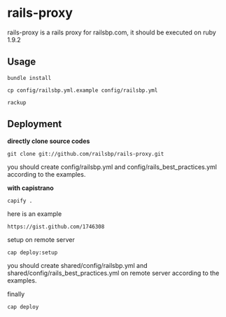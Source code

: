 rails-proxy
=============

rails-proxy is a rails proxy for railsbp.com, it should be executed on ruby 1.9.2

Usage
-----

    bundle install

    cp config/railsbp.yml.example config/railsbp.yml

    rackup

Deployment
----------

**directly clone source codes**

    git clone git://github.com/railsbp/rails-proxy.git

you should create config/railsbp.yml and config/rails_best_practices.yml according to the examples.

**with capistrano**

    capify .

here is an example

    https://gist.github.com/1746308

setup on remote server

    cap deploy:setup

you should create shared/config/railsbp.yml and shared/config/rails_best_practices.yml on remote server according to the examples.

finally

    cap deploy
